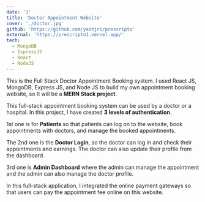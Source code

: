 ```yaml
---
date: '1'
title: 'Doctor Appointment Website'
cover: './doctor.jpg'
github: 'https://github.com/yashjri/prescripto'
external: 'https://prescripto1.vercel.app/'
tech:
  - MongoDB
  - ExpressJS
  - React
  - NodeJS
---
```


This is the Full Stack Doctor Appointment Booking system. I used React JS, MongoDB, Express JS, and Node JS to build my own appointment booking website, so It will be a **MERN Stack project**.

This full-stack appointment booking system can be used by a doctor or a hospital. In this project, I have created **3 levels of authentication**.

1st one is for **Patients** so that patients can log on to the website, book appointments with doctors, and manage the booked appointments.

The 2nd one is the **Doctor Login**, so the doctor can log in and check their appointments and earnings. The doctor can also update their profile from the dashboard.

3rd one is **Admin Dashboard** where the admin can manage the appointment and the admin can also manage the doctor profile.

In this full-stack application, I integrated the online payment gateways so that users can pay the appointment fee online on this website.
